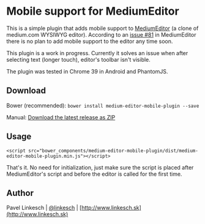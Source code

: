 # Mobile support for MediumEditor

This is a simple plugin that adds mobile support to [MediumEditor](https://github.com/daviferreira/medium-editor) (a clone of medium.com WYSIWYG editor). 
According to an [issue #81](https://github.com/daviferreira/medium-editor/issues/81) in MediumEditor there is no plan to add mobile support to the editor any time soon.

This plugin is a work in progress. Currently it solves an issue when after selecting text (longer touch), editor's toolbar isn't visible.

The plugin was tested in Chrome 39 in Android and PhantomJS.


## Download

Bower (recommended): ```bower install medium-editor-mobile-plugin --save```

Manual: [Download the latest release as ZIP](https://github.com/orthes/medium-editor-mobile-plugin/archive/master.zip)


## Usage

```
<script src="bower_components/medium-editor-mobile-plugin/dist/medium-editor-mobile-plugin.min.js"></script>
```

That's it. No need for initialization, just make sure the script is placed after MediumEditor's script and before the editor is called for the first time.


## Author

Pavel Linkesch | [@linkesch](http://twitter.com/linkesch) | [http://www.linkesch.sk](http://www.linkesch.sk)